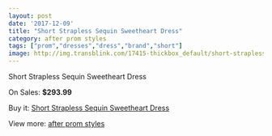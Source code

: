 ```yaml
---
layout: post
date: '2017-12-09'
title: "Short Strapless Sequin Sweetheart Dress"
category: after prom styles
tags: ["prom","dresses","dress","brand","short"]
image: http://img.transblink.com/17415-thickbox_default/short-strapless-sequin-sweetheart-dress.jpg
---
```

Short Strapless Sequin Sweetheart Dress

On Sales: **$293.99**
<a href="https://www.transblink.com/en/after-prom-styles/5483-short-strapless-sequin-sweetheart-dress.html"><amp-img layout="responsive" width="600" height="600" src="//img.transblink.com/17415-thickbox_default/short-strapless-sequin-sweetheart-dress.jpg" alt="Short Strapless Sequin Sweetheart Dress 0" /></a>
<a href="https://www.transblink.com/en/after-prom-styles/5483-short-strapless-sequin-sweetheart-dress.html"><amp-img layout="responsive" width="600" height="600" src="//img.transblink.com/17417-thickbox_default/short-strapless-sequin-sweetheart-dress.jpg" alt="Short Strapless Sequin Sweetheart Dress 1" /></a>
<a href="https://www.transblink.com/en/after-prom-styles/5483-short-strapless-sequin-sweetheart-dress.html"><amp-img layout="responsive" width="600" height="600" src="//img.transblink.com/17416-thickbox_default/short-strapless-sequin-sweetheart-dress.jpg" alt="Short Strapless Sequin Sweetheart Dress 2" /></a>

Buy it: [Short Strapless Sequin Sweetheart Dress](https://www.transblink.com/en/after-prom-styles/5483-short-strapless-sequin-sweetheart-dress.html "Short Strapless Sequin Sweetheart Dress")

View more: [after prom styles](https://www.transblink.com/en/55-after-prom-styles "after prom styles")